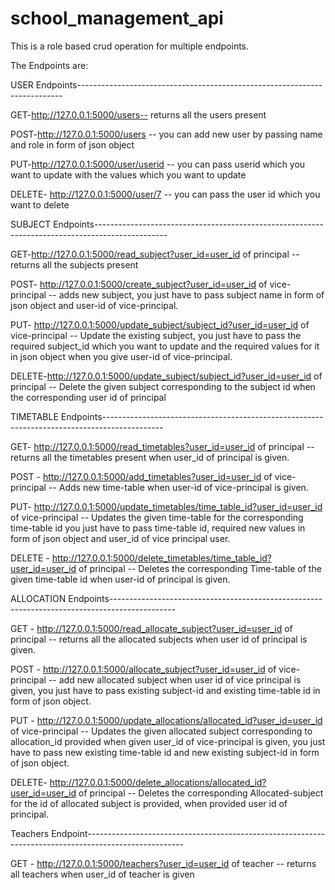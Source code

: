 # school_management_api

This is a role based crud operation for multiple endpoints.

The Endpoints are:

USER Endpoints--------------------------------------------------------------------------

GET-http://127.0.0.1:5000/users-- returns all the users present

POST-http://127.0.0.1:5000/users -- you can add new user by passing name and role in form of json object

PUT-http://127.0.0.1:5000/user/userid -- you can pass userid which you want to update with the values which you want to update

DELETE- http://127.0.0.1:5000/user/7 -- you can pass the user id which you want to delete

SUBJECT Endpoints------------------------------------------------------------------------------------------------

GET-http://127.0.0.1:5000/read_subject?user_id=user_id of principal -- returns all the subjects present

POST- http://127.0.0.1:5000/create_subject?user_id=user_id of vice-principal -- adds new subject, you just have to pass subject name in form of json object and user-id of vice-principal.

PUT- http://127.0.0.1:5000/update_subject/subject_id?user_id=user_id of vice-principal -- Update the existing subject, you just have to pass the required subject_id which you want to update and the required values for it in json object when you give user-id of vice-principal.

DELETE-http://127.0.0.1:5000/update_subject/subject_id?user_id=user_id of principal -- Delete the given subject corresponding to the subject id when the corresponding user id of principal

TIMETABLE Endpoints---------------------------------------------------------------------------------------------

GET- http://127.0.0.1:5000/read_timetables?user_id=user_id of principal -- returns all the timetables present when user_id of principal is given.

POST - http://127.0.0.1:5000/add_timetables?user_id=user_id of vice-principal -- Adds new time-table when user-id of vice-principal is given.

PUT- http://127.0.0.1:5000/update_timetables/time_table_id?user_id=user_id of vice-principal -- Updates the given time-table for the corresponding time-table id you just have to pass time-table id, required new values in form of json object and user_id of vice principal user.

DELETE - http://127.0.0.1:5000/delete_timetables/time_table_id?user_id=user_id of principal -- Deletes the corresponding Time-table of the given time-table id when user-id of principal is given.


ALLOCATION Endpoints----------------------------------------------------------------------------------------------

GET - http://127.0.0.1:5000/read_allocate_subject?user_id=user_id of principal -- returns all the allocated subjects when user id of principal is given.

POST -  http://127.0.0.1:5000/allocate_subject?user_id=user_id of vice-principal -- add new allocated subject when user id of vice principal is given, you just have to pass existing subject-id and existing time-table id in form of json object.

PUT - http://127.0.0.1:5000/update_allocations/allocated_id?user_id=user_id of vice-principal -- Updates the given allocated subject corresponding to allocation_id provided when given user_id of vice-principal is given, you just have to pass new existing time-table id and new existing subject-id in form of json object.

DELETE- http://127.0.0.1:5000/delete_allocations/allocated_id?user_id=user_id of principal -- Deletes the corresponding Allocated-subject for the id of allocated subject is provided, when provided user id of principal.

Teachers Endpoint------------------------------------------------------------------------------------------------------

GET - http://127.0.0.1:5000/teachers?user_id=user_id of teacher -- returns all teachers when user_id of teacher is given


